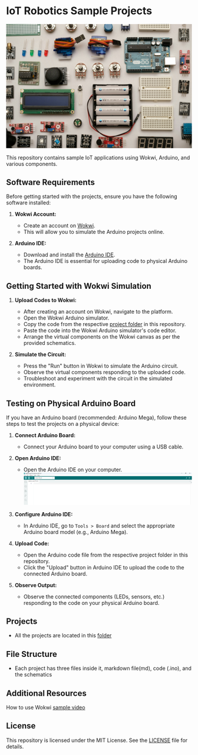 # IoT Robotics Sample Projects
![IoT](https://github.com/swalehmwadime/IOT-Arduino-Sample-projects/blob/main/Images/IOT.jpg)

This repository contains sample IoT applications using Wokwi, Arduino, and various components.

## Software Requirements

Before getting started with the projects, ensure you have the following software installed:

1. **Wokwi Account:**
   - Create an account on [Wokwi](https://wokwi.com/).
   - This will allow you to simulate the Arduino projects online.

2. **Arduino IDE:**
   - Download and install the [Arduino IDE](https://www.arduino.cc/en/software).
   - The Arduino IDE is essential for uploading code to physical Arduino boards.

## Getting Started with Wokwi Simulation

1. **Upload Codes to Wokwi:**
   - After creating an account on Wokwi, navigate to the platform.
   - Open the Wokwi Arduino simulator.
   - Copy the code from the respective [project folder](https://github.com/swalehmwadime/IOT-Arduino-Sample-projects/tree/main/Projects) in this repository.
   - Paste the code into the Wokwi Arduino simulator's code editor.
   - Arrange the virtual components on the Wokwi canvas as per the provided schematics.

2. **Simulate the Circuit:**
   - Press the "Run" button in Wokwi to simulate the Arduino circuit.
   - Observe the virtual components responding to the uploaded code.
   - Troubleshoot and experiment with the circuit in the simulated environment.

## Testing on Physical Arduino Board

If you have an Arduino board (recommended: Arduino Mega), follow these steps to test the projects on a physical device:

1. **Connect Arduino Board:**
   - Connect your Arduino board to your computer using a USB cable.

2. **Open Arduino IDE:**
   - Open the Arduino IDE on your computer.
![Arduino Image](https://github.com/swalehmwadime/IOT-Arduino-Sample-projects/blob/main/Images/Arduino-IDE.png)
3. **Configure Arduino IDE:**
   - In Arduino IDE, go to `Tools > Board` and select the appropriate Arduino board model (e.g., Arduino Mega).

4. **Upload Code:**
   - Open the Arduino code file from the respective project folder in this repository.
   - Click the "Upload" button in Arduino IDE to upload the code to the connected Arduino board.

5. **Observe Output:**
   - Observe the connected components (LEDs, sensors, etc.) responding to the code on your physical Arduino board.




## Projects

- All the projects are located in this [folder](https://github.com/swalehmwadime/IOT-Arduino-Sample-projects/tree/main/Projects)
  
## File Structure

- Each project has three files inside it, markdown file(md), code (.ino), and the schematics
   
## Additional Resources
How to use Wokwi  [sample video](https://www.youtube.com/watch?v=w9_UrWdPWeo&list=PLfdwhnay89Kn3sd6n_kGYg70cWQKG1n6j&index=1) 
   
## License

This repository is licensed under the MIT License. See the [LICENSE](https://github.com/swalehmwadime/NLP-Beginners-guide/blob/main/LICENSE) file for details.
   
 


